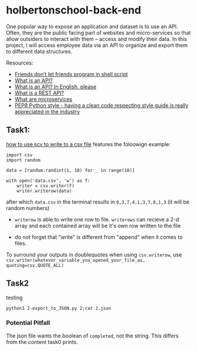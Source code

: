 # holbertonschool-back-end
One popular way to expose an application and dataset is to use an API. Often, they are the public facing part of websites and micro-services so that allow outsiders to interact with them – access and modify their data. In this project, I will access employee data via an API to organize and export them to different data structures. 

Resources:

* [Friends don’t let friends program in shell script](https://www.turnkeylinux.org/blog/friends-dont-let-friends-program-shell-script)
* [What is an API?](https://www.webopedia.com/definitions/api/)
* [What is an API? In English, please](https://www.freecodecamp.org/news/what-is-an-api-in-english-please-b880a3214a82/)
* [What is a REST API?](https://www.sitepoint.com/rest-api/)
* [What are microservices](https://smartbear.com/learn/api-design/microservices/)
* [PEP8 Python style - having a clean code respecting style guide is really appreciated in the industry](https://peps.python.org/pep-0008/)

## Task1:

[how to use scv to write to a csv file](https://stackoverflow.com/questions/45549424/exporting-python-output-into-csv-or-text-file-beginner) features the foloowign example:

```
import csv
import random

data = [random.randint(1, 10) for _ in range(10)]

with open('data.csv', 'w') as f:
    writer = csv.writer(f)
    writer.writerow(data)

```
after which `data.csv` in  the terminal results in `9,3,7,4,1,3,7,8,1,3` (it will be random numbers)

* `writerow` is able to write one row to file. `writerows` can recieve a 2-d array and each contained array will be it's own row written to the file

* do not forget that "write" is different from "append" when it comes to files.

To surround your outputs in doublequotes when using `csv.writerow`, use `csv.writer(whatever_variable_you_opened_your_file_as, quoting=csv.QUOTE_ALL)`

## Task2

testing

`python3 2-export_to_JSON.py 2;cat 2.json`

### Potential Pitfall

The json file wants the boolean of `completed`, not the string. This differs from the content task0 prints.

